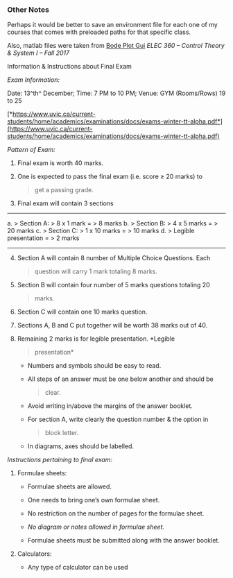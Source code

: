 ### Other Notes
Perhaps it would be better to save an environment file for each one of my courses that comes with preloaded paths for that specific class.

Also, matlab files were taken from
[Bode Plot Gui](http://lpsa.swarthmore.edu/Bode/BodeReviewRules.html)
*ELEC 360 – Control Theory & System I – Fall 2017*

Information & Instructions about Final Exam

*Exam Information:*

Date: 13^th^ December; Time: 7 PM to 10 PM; Venue: GYM (Rooms/Rows) 19
to 25

[*https://www.uvic.ca/current-students/home/academics/examinations/docs/exams-winter-tt-alpha.pdf*](https://www.uvic.ca/current-students/home/academics/examinations/docs/exams-winter-tt-alpha.pdf)

*Pattern of Exam:*

1)  Final exam is worth 40 marks.

2)  One is expected to pass the final exam (i.e. score ≥ 20 marks) to
    > get a passing grade.

3)  Final exam will contain 3 sections

  ---- ------------------------ ---------------- ----------- ------------
  a.   > Section A:             > 8 x 1 mark     =           > 8 marks
  b.   > Section B:             > 4 x 5 marks    =           > 20 marks
  c.   > Section C:             > 1 x 10 marks   =           > 10 marks
  d.   > Legible presentation   =                > 2 marks
  ---- ------------------------ ---------------- ----------- ------------

4)  Section A will contain 8 number of Multiple Choice Questions. Each
    > question will carry 1 mark totaling 8 marks.

5)  Section B will contain four number of 5 marks questions totaling 20
    > marks.

6)  Section C will contain one 10 marks question.

7)  Sections A, B and C put together will be worth 38 marks out of 40.

8)  Remaining 2 marks is for legible presentation. *Legible
    > presentation*

    -   Numbers and symbols should be easy to read.

    -   All steps of an answer must be one below another and should be
        > clear.

    -   Avoid writing in/above the margins of the answer booklet.

    -   For section A, write clearly the question number & the option in
        > block letter.

    -   In diagrams, axes should be labelled.

*Instructions pertaining to final exam:*

1)  Formulae sheets:

    -   Formulae sheets are allowed.

    -   One needs to bring one’s own formulae sheet.

    -   No restriction on the number of pages for the formulae sheet.

    -   *No diagram or notes allowed in formulae sheet.*

    -   Formulae sheets must be submitted along with the answer booklet.

2)  Calculators:

    -   Any type of calculator can be used
